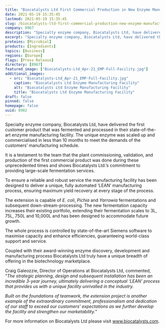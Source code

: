 ```yaml
---
title: "Biocatalysts Ltd First Commercial Production in New Enzyme Manufacturing Facility"
date: 2021-05-19 15:35:45
lastmod: 2021-05-19 15:35:45
slug: /biocatalysts-ltd-first-commercial-production-new-enzyme-manufacturing-facility
company: 8967
description: "Specialty enzyme company, Biocatalysts Ltd, have delivered the first customer product that was fermented and processed in their state-of-the-art enzyme manufacturing facility."
excerpt: "Specialty enzyme company, Biocatalysts Ltd, have delivered the first customer product that was fermented and processed in their state-of-the-art enzyme manufacturing facility."
proteins: [Microbial]
products: [Ingredients]
topics: [Business]
regions: [Europe]
flags: [Press Release]
directory: [8967]
featured_image: ["Biocatalysts-Ltd_Apr-21_EMP-Full-Facility.jpg"]
additional_images:
  - src: "Biocatalysts-Ltd_Apr-21_EMP-Full-Facility.jpg"
    caption: "Biocatalysts Ltd Enzyme Manufacturing Facility"
    alt: "Biocatalysts Ltd Enzyme Manufacturing Facility"
    title: "Biocatalysts Ltd Enzyme Manufacturing Facility"
draft: false
pinned: false
homepage: false
uuid: 8982
---
```

<p>Specialty enzyme company, Biocatalysts Ltd, have delivered the first customer product that was fermented and processed in their state-of-the-art enzyme manufacturing facility. The unique enzyme was scaled up and commercialised in less than 10 months to meet the demands of the customers’ manufacturing schedule.</p>
<p>It is a testament to the team that the plant commissioning, validation, and production of the first commercial product was done during these unprecedented times and shows Biocatalysts Ltd.’s commitment to providing large-scale fermentation services.</p>
<p>To ensure a reliable and robust service the manufacturing facility has been designed to deliver a unique, fully automated ‘LEAN’ manufacturing process, ensuring maximum yield recovery at every stage of the process.</p>
<p>The extension is capable of <em>E. coli</em>, <em>Pichia</em> and <em>Yarrowia</em> fermentations and subsequent down-stream-processing. The new fermentation capacity increases their existing portfolio, extending their fermentation scales to 3L, 75L, 750L and 10,000L and has been designed to accommodate future growth.</p>
<p>The whole process is controlled by state-of-the-art Siemens software to maximise capacity and enhance efficiencies, guaranteeing world-class support and service.</p>
<p>Coupled with their award-winning enzyme discovery, development and manufacturing process Biocatalysts Ltd truly have a unique breadth of offering in the biotechnology marketplace.</p>
<p>Craig Galeozzie, Director of Operations at Biocatalysts Ltd, commented, “<em>The strategic planning, design and subsequent installation has been an incredible 3-year journey, ultimately delivering a conceptual ‘LEAN’ process that provides us with a unique facility unrivalled in the industry.</em></p>
<p><em>Built on the foundations of teamwork, the extension project is another example of the extraordinary commitment, professionalism and dedication of our staff to exceed our customers’ expectations as we further develop the facility and strengthen our marketability.</em>”</p>
<p>For more information on Biocatalysts Ltd please visit <a href="http://www.biocatalysts.com">www.biocatalysts.com</a>.</p>
